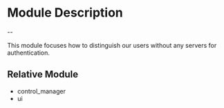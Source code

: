 # Module Description

--

This module focuses how to distinguish our users without any servers for authentication.


## Relative Module

* control_manager
* ui